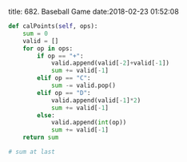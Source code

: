 title: 682. Baseball Game
date:2018-02-23 01:52:08

```python
def calPoints(self, ops):
    sum = 0
    valid = []
    for op in ops:
        if op == "+":
            valid.append(valid[-2]+valid[-1])
            sum += valid[-1]
        elif op == "C":
            sum -= valid.pop()
        elif op == "D":
            valid.append(valid[-1]*2)
            sum += valid[-1]
        else:
            valid.append(int(op))
            sum += valid[-1]
    return sum
```

```python
# sum at last

```